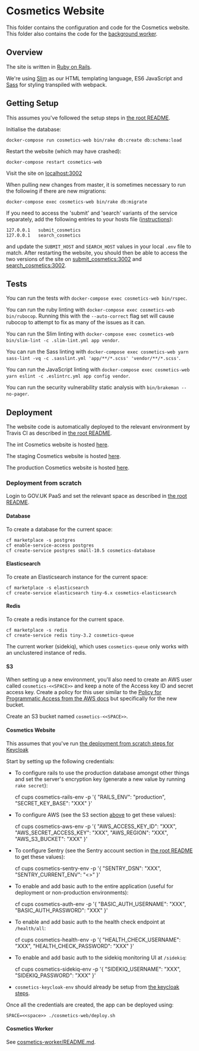 # Cosmetics Website

This folder contains the configuration and code for the Cosmetics website.
This folder also contains the code for the [background worker](../cosmetics-worker/README.md).


## Overview

The site is written in [Ruby on Rails](https://rubyonrails.org/).

We're using [Slim](http://slim-lang.com/) as our HTML templating language,
ES6 JavaScript and [Sass](https://sass-lang.com/) for styling transpiled with webpack.


## Getting Setup

This assumes you've followed the setup steps in [the root README](../README.md#getting-setup).

Initialise the database:

    docker-compose run cosmetics-web bin/rake db:create db:schema:load

Restart the website (which may have crashed):

    docker-compose restart cosmetics-web

Visit the site on [localhost:3002](http://localhost:3002)

When pulling new changes from master, it is sometimes necessary to run the following
if there are new migrations:

    docker-compose exec cosmetics-web bin/rake db:migrate

If you need to access the 'submit' and 'search' variants of the service separately, add the following entries to your
hosts file ([instructions](https://support.rackspace.com/how-to/modify-your-hosts-file/)):

    127.0.0.1   submit_cosmetics
    127.0.0.1   search_cosmetics

and update the `SUBMIT_HOST` and `SEARCH_HOST` values in your local `.env` file to match. After restarting the website,
you should then be able to access the two versions of the site on [submit_cosmetics:3002](http://submit_cosmetics:3002)
and [search_cosmetics:3002](http://search_cosmetics:3002).


## Tests

You can run the tests with `docker-compose exec cosmetics-web bin/rspec`.

You can run the ruby linting with `docker-compose exec cosmetics-web bin/rubocop`.
Running this with the `--auto-correct` flag set will cause rubocop to attempt to fix as many of the issues as it can.

You can run the Slim linting with `docker-compose exec cosmetics-web bin/slim-lint -c .slim-lint.yml app vendor`.

You can run the Sass linting with `docker-compose exec cosmetics-web yarn sass-lint -vq -c .sasslint.yml 'app/**/*.scss' 'vendor/**/*.scss'`.

You can run the JavaScript linting with `docker-compose exec cosmetics-web yarn eslint -c .eslintrc.yml app config vendor`.

You can run the security vulnerability static analysis with `bin/brakeman --no-pager`.


## Deployment

The website code is automatically deployed to the relevant environment by Travis
CI as described in [the root README](../README.md#deployment).

The int Cosmetics website is hosted [here](https://cosmetics-int.london.cloudapps.digital/).

The staging Cosmetics website is hosted [here](https://cosmetics-staging.london.cloudapps.digital/).

The production Cosmetics website is hosted [here](https://cosmetics-prod.london.cloudapps.digital/).


### Deployment from scratch

Login to GOV.UK PaaS and set the relevant space as described in [the root README](../README.md#deployment-from-scratch).

#### Database

To create a database for the current space:

    cf marketplace -s postgres
    cf enable-service-access postgres
    cf create-service postgres small-10.5 cosmetics-database

#### Elasticsearch

To create an Elasticsearch instance for the current space:

    cf marketplace -s elasticsearch
    cf create-service elasticsearch tiny-6.x cosmetics-elasticsearch

#### Redis

To create a redis instance for the current space.

    cf marketplace -s redis
    cf create-service redis tiny-3.2 cosmetics-queue

The current worker (sidekiq), which uses `cosmetics-queue` only works with an unclustered instance of redis.

#### S3

When setting up a new environment, you'll also need to create an AWS user called `cosmetics-<<SPACE>>` and keep a note of the Access key ID and secret access key.
Create a policy for this user similar to the [Policy for Programmatic Access from the AWS docs](https://aws.amazon.com/blogs/security/writing-iam-policies-how-to-grant-access-to-an-amazon-s3-bucket/) but specifically for the new bucket.

Create an S3 bucket named `cosmetics-<<SPACE>>`.

#### Cosmetics Website

This assumes that you've run [the deployment from scratch steps for Keycloak](../keycloak/README.md#deployment-from-scratch)

Start by setting up the following credentials:

* To configure rails to use the production database amongst other things and set the server's encryption key (generate a new value by running `rake secret`):

    cf cups cosmetics-rails-env -p '{
        "RAILS_ENV": "production",
        "SECRET_KEY_BASE": "XXX"
    }'

* To configure AWS (see the S3 section [above](#s3) to get these values):

    cf cups cosmetics-aws-env -p '{
        "AWS_ACCESS_KEY_ID": "XXX",
        "AWS_SECRET_ACCESS_KEY": "XXX",
        "AWS_REGION": "XXX",
        "AWS_S3_BUCKET": "XXX"
    }'

* To configure Sentry (see the Sentry account section in [the root README](../README.md#sentry) to get these values):

    cf cups cosmetics-sentry-env -p '{
        "SENTRY_DSN": "XXX",
        "SENTRY_CURRENT_ENV": "<<SPACE>>"
    }'

* To enable and add basic auth to the entire application (useful for deployment or non-production environments):

    cf cups cosmetics-auth-env -p '{
        "BASIC_AUTH_USERNAME": "XXX",
        "BASIC_AUTH_PASSWORD": "XXX"
    }'

* To enable and add basic auth to the health check endpoint at `/health/all`:

    cf cups cosmetics-health-env -p '{
        "HEALTH_CHECK_USERNAME": "XXX",
        "HEALTH_CHECK_PASSWORD": "XXX"
    }'

* To enable and add basic auth to the sidekiq monitoring UI at `/sidekiq`:

    cf cups cosmetics-sidekiq-env -p '{
        "SIDEKIQ_USERNAME": "XXX",
        "SIDEKIQ_PASSWORD": "XXX"
    }'

* `cosmetics-keycloak-env` should already be setup from [the keycloak steps](../keycloak/README.md#setup-clients).

Once all the credentials are created, the app can be deployed using:

    SPACE=<<space>> ./cosmetics-web/deploy.sh


#### Cosmetics Worker

See [cosmetics-worker/README.md](../cosmetics-worker/README.md#deployment-from-scratch).
